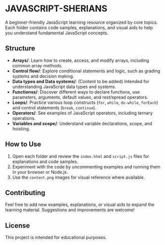 # JAVASCRIPT-SHERIANS

A beginner-friendly JavaScript learning resource organized by core topics. Each folder contains code samples, explanations, and visual aids to help you understand fundamental JavaScript concepts.

## Structure

- **Arrays/**: Learn how to create, access, and modify arrays, including common array methods.
- **Control flow/**: Explore conditional statements and logic, such as grading systems and decision making.
- **Data types and Data systems/**: (Content to be added) Intended for understanding JavaScript data types and systems.
- **Functionss/**: Discover different ways to declare functions, use parameters, arguments, default values, and rest/spread operators.
- **Loops/**: Practice various loop constructs (`for`, `while`, `do-while`, `forEach`) and control statements (`break`, `continue`).
- **Operators/**: See examples of JavaScript operators, including ternary operations.
- **Variables and scope/**: Understand variable declarations, scope, and hoisting.

## How to Use

1. Open each folder and review the `index.html` and `script.js` files for explanations and code samples.
2. Experiment with the code by uncommenting examples and running them in your browser or Node.js.
3. Use the `content.png` images for visual reference where available.

## Contributing

Feel free to add new examples, explanations, or visual aids to expand the learning material. Suggestions and improvements are welcome!

## License

This project is intended for educational purposes.
